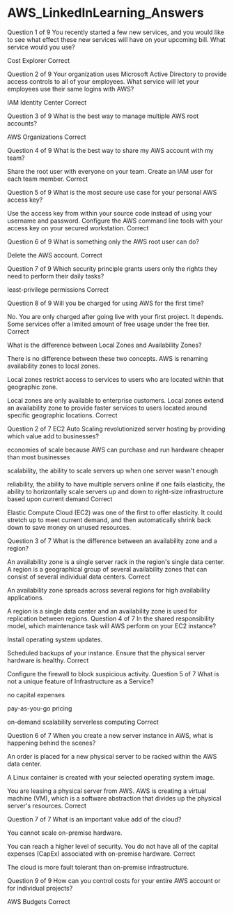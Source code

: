 # AWS_LinkedlnLearning_Answers

Question 1 of 9
You recently started a few new services, and you would like to see what effect these new services will have on your upcoming bill. What service would you use?

Cost Explorer
Correct


Question 2 of 9
Your organization uses Microsoft Active Directory to provide access controls to all of your employees. What service will let your employees use their same logins with AWS?

IAM Identity Center
Correct

Question 3 of 9
What is the best way to manage multiple AWS root accounts?

AWS Organizations
Correct


Question 4 of 9
What is the best way to share my AWS account with my team?

Share the root user with everyone on your team.
Create an IAM user for each team member.
Correct

Question 5 of 9
What is the most secure use case for your personal AWS access key?

Use the access key from within your source code instead of using your username and password.
Configure the AWS command line tools with your access key on your secured workstation.
Correct

Question 6 of 9
What is something only the AWS root user can do?

Delete the AWS account.
Correct

Question 7 of 9
Which security principle grants users only the rights they need to perform their daily tasks?

least-privilege permissions
Correct

Question 8 of 9
Will you be charged for using AWS for the first time?

No. You are only charged after going live with your first project.
It depends. Some services offer a limited amount of free usage under the free tier.
Correct

What is the difference between Local Zones and Availability Zones?


There is no difference between these two concepts. AWS is renaming availability zones to local zones.

Local zones restrict access to services to users who are located within that geographic zone.

Local zones are only available to enterprise customers.
Local zones extend an availability zone to provide faster services to users located around specific geographic locations.
Correct

Question 2 of 7
EC2 Auto Scaling revolutionized server hosting by providing which value add to businesses?


economies of scale because AWS can purchase and run hardware cheaper than most businesses

scalability, the ability to scale servers up when one server wasn't enough

reliability, the ability to have multiple servers online if one fails
elasticity, the ability to horizontally scale servers up and down to right-size infrastructure based upon current demand
Correct

Elastic Compute Cloud (EC2) was one of the first to offer elasticity. It could stretch up to meet current demand, and then automatically shrink back down to save money on unused resources.

Question 3 of 7
What is the difference between an availability zone and a region?


An availability zone is a single server rack in the region's single data center.
A region is a geographical group of several availability zones that can consist of several individual data centers.
Correct


An availability zone spreads across several regions for high availability applications.

A region is a single data center and an availability zone is used for replication between regions.
Question 4 of 7
In the shared responsibility model, which maintenance task will AWS perform on your EC2 instance?


Install operating system updates.

Scheduled backups of your instance.
Ensure that the physical server hardware is healthy.
Correct


Configure the firewall to block suspicious activity.
Question 5 of 7
What is not a unique feature of Infrastructure as a Service?


no capital expenses

pay-as-you-go pricing

on-demand scalability
serverless computing
Correct

Question 6 of 7
When you create a new server instance in AWS, what is happening behind the scenes?


An order is placed for a new physical server to be racked within the AWS data center.

A Linux container is created with your selected operating system image.

You are leasing a physical server from AWS.
AWS is creating a virtual machine (VM), which is a software abstraction that divides up the physical server's resources.
Correct

Question 7 of 7
What is an important value add of the cloud?


You cannot scale on-premise hardware.

You can reach a higher level of security.
You do not have all of the capital expenses (CapEx) associated with on-premise hardware.
Correct


The cloud is more fault tolerant than on-premise infrastructure.

Question 9 of 9
How can you control costs for your entire AWS account or for individual projects?

AWS Budgets
Correct
